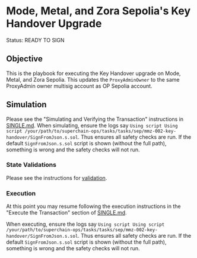 # Mode, Metal, and Zora Sepolia's Key Handover Upgrade

Status: READY TO SIGN

## Objective

This is the playbook for executing the Key Handover upgrade on Mode, Metal, and Zora Sepolia.
This updates the `ProxyAdminOwner` to the same ProxyAdmin owner multisig account as OP Sepolia account.

## Simulation

Please see the "Simulating and Verifying the Transaction" instructions in [SINGLE.md](../../../SINGLE.md).
When simulating, ensure the logs say `Using script Using script /your/path/to/superchain-ops/tasks/tasks/sep/mmz-002-key-handover/SignFromJson.s.sol`.
Thus ensures all safety checks are run. If the default `SignFromJson.s.sol` script is shown
(without the full path), something is wrong and the safety checks will not run.

### State Validations

Please see the instructions for [validation](./VALIDATION.md).

### Execution

At this point you may resume following the execution instructions in the "Execute the Transaction" section of [SINGLE.md](../../../SINGLE.md).

When executing, ensure the logs say `Using script Using script /your/path/to/superchain-ops/tasks/tasks/sep/mmz-002-key-handover/SignFromJson.s.sol`.
Thus ensures all safety checks are run. If the default `SignFromJson.s.sol` script is shown 
(without the full path), something is wrong and the safety checks will not run.